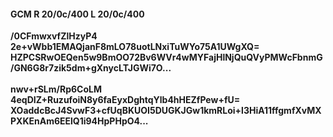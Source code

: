 #### GCM R 20/0c/400 L 20/0c/400
**/0CFmwxvfZlHzyP4**<br/>**2e+vWbb1EMAQjanF8mLO78uotLNxiTuWYo75A1UWgXQ=**<br/>**HZPCSRwOEQen5w9BmOO72Bv6WVr4wMYFajHlNjQuQVyPMWcFbnmG/GN6G8r7zik5dm+gXnycLTJGWi7O...**<br/><br/>
**nwv+rSLm/Rp6CoLM**<br/>**4eqDIZ+RuzufoiN8y6faEyxDghtqYlb4hHEZfPew+fU=**<br/>**XOaddcBcJ4SvwF3+cfUqBKUOI5DUGKJGw1kmRLoi+l3HiA11ffgmfXvMXPXKEnAm6EElQ1i94HpPHpO4...**